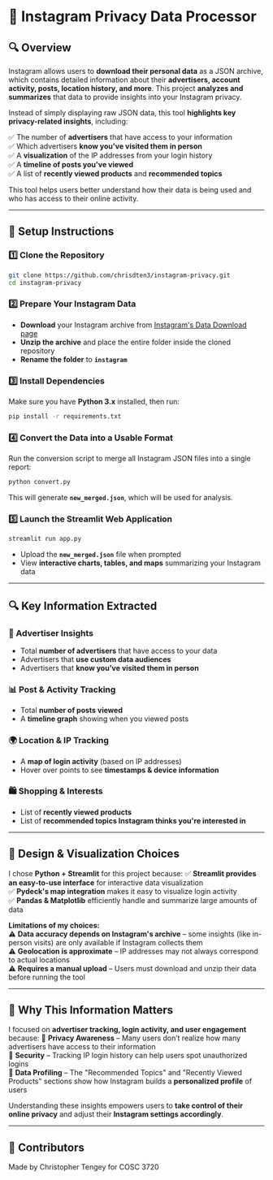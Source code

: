 # 📌 Instagram Privacy Data Processor

## 🔍 Overview
Instagram allows users to **download their personal data** as a JSON archive, which contains detailed information about their **advertisers, account activity, posts, location history, and more**. This project **analyzes and summarizes** that data to provide insights into your Instagram privacy.

Instead of simply displaying raw JSON data, this tool **highlights key privacy-related insights**, including:

✅ The number of **advertisers** that have access to your information  
✅ Which advertisers **know you've visited them in person**  
✅ A **visualization** of the IP addresses from your login history  
✅ A **timeline of posts you've viewed**  
✅ A list of **recently viewed products** and **recommended topics**  

This tool helps users better understand how their data is being used and who has access to their online activity.

---

## 📂 Setup Instructions

### **1️⃣ Clone the Repository**
```bash
git clone https://github.com/chrisdten3/instagram-privacy.git
cd instagram-privacy
```

### **2️⃣ Prepare Your Instagram Data**
- **Download** your Instagram archive from [Instagram's Data Download page](https://www.instagram.com/download/request/)  
- **Unzip the archive** and place the entire folder inside the cloned repository  
- **Rename the folder** to **`instagram`**  

### **3️⃣ Install Dependencies**
Make sure you have **Python 3.x** installed, then run:
```bash
pip install -r requirements.txt
```

### **4️⃣ Convert the Data into a Usable Format**
Run the conversion script to merge all Instagram JSON files into a single report:
```bash
python convert.py
```
This will generate **`new_merged.json`**, which will be used for analysis.

### **5️⃣ Launch the Streamlit Web Application**
```bash
streamlit run app.py
```
- Upload the **`new_merged.json`** file when prompted  
- View **interactive charts, tables, and maps** summarizing your Instagram data  

---

## 🔍 Key Information Extracted

### **📢 Advertiser Insights**
- Total **number of advertisers** that have access to your data  
- Advertisers that **use custom data audiences**  
- Advertisers that **know you've visited them in person**  

### **📊 Post & Activity Tracking**
- Total **number of posts viewed**  
- A **timeline graph** showing when you viewed posts  

### **🌍 Location & IP Tracking**
- A **map of login activity** (based on IP addresses)  
- Hover over points to see **timestamps & device information**  

### **🛍️ Shopping & Interests**
- List of **recently viewed products**  
- List of **recommended topics Instagram thinks you're interested in**  

---

## 🎨 Design & Visualization Choices
I chose **Python + Streamlit** for this project because:
✅ **Streamlit provides an easy-to-use interface** for interactive data visualization  
✅ **Pydeck's map integration** makes it easy to visualize login activity  
✅ **Pandas & Matplotlib** efficiently handle and summarize large amounts of data  

**Limitations of my choices:**  
⚠️ **Data accuracy depends on Instagram's archive** – some insights (like in-person visits) are only available if Instagram collects them  
⚠️ **Geolocation is approximate** – IP addresses may not always correspond to actual locations  
⚠️ **Requires a manual upload** – Users must download and unzip their data before running the tool  

---

## 🎯 Why This Information Matters
I focused on **advertiser tracking, login activity, and user engagement** because:
🔹 **Privacy Awareness** – Many users don’t realize how many advertisers have access to their information  
🔹 **Security** – Tracking IP login history can help users spot unauthorized logins  
🔹 **Data Profiling** – The "Recommended Topics" and "Recently Viewed Products" sections show how Instagram builds a **personalized profile** of users  

Understanding these insights empowers users to **take control of their online privacy** and adjust their **Instagram settings accordingly**.

---

## 🤝 Contributors
Made by Christopher Tengey for COSC 3720

